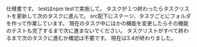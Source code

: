仕様書です。
testはnpm testで実施して。
タスクが１つ終わったらタスクリストを更新して次のタスクに進んで。
src配下にステージ、タスクごとにフォルダを作って作業しています。
現在のタスク中にほかの機能を変更したらその機能のテストも完了するまで次に進まないでください。
タスクリストがすべて終わるまで次のタスクに進むか確認は不要です。
現在は3.4が終わりました。
